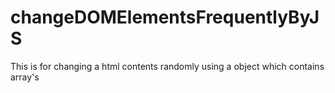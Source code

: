 # changeDOMElementsFrequentlyByJS
This is for changing a html contents randomly using a object which contains array's
